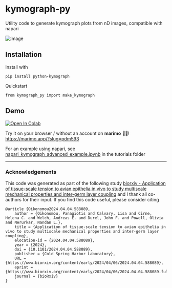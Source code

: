 # kymograph-py
Utility code to generate kymograph plots from nD images, compatible with napari


![image](https://github.com/user-attachments/assets/7a348ac5-dbbe-4ae6-9474-cddda83dc205)



## Installation

Install with

```
pip install python-kymograph
```

Quickstart

```
from kymograph_py import make_kymograph
```

## Demo

[![Open In Colab](https://colab.research.google.com/assets/colab-badge.svg)](https://colab.research.google.com/github/eigenP/kymograph-py/blob/main/tutorials/colab_test_kymograph_py.ipynb)

Try it on your browser / without an account on **marimo** 🍃🌊! https://marimo.app/?slug=pdm593

For an example using napari, see [napari_kymograph_advanced_example.ipynb](https://github.com/eigenP/kymograph-py/blob/main/tutorials/napari_kymograph_advanced_example.ipynb) in the tutorials folder

---

### Acknowledgements

This code was generated as part of the following study [biorxiv - Application of tissue-scale tension to avian epithelia in vivo to study multiscale mechanical properties and inter-germ layer coupling](https://www.biorxiv.org/content/10.1101/2024.04.04.588089v1) and I thank all co-authors for their input. If you find this code useful, please consider citing

```
@article {Oikonomou2024.04.04.588089,
	author = {Oikonomou, Panagiotis and Calvary, Lisa and Cirne, Helena C. and Welch, Andreas E. and Durel, John F. and Powell, Olivia and Nerurkar, Nandan L.},
	title = {Application of tissue-scale tension to avian epithelia in vivo to study multiscale mechanical properties and inter-germ layer coupling},
	elocation-id = {2024.04.04.588089},
	year = {2024},
	doi = {10.1101/2024.04.04.588089},
	publisher = {Cold Spring Harbor Laboratory},
	URL = {https://www.biorxiv.org/content/early/2024/04/06/2024.04.04.588089},
	eprint = {https://www.biorxiv.org/content/early/2024/04/06/2024.04.04.588089.full.pdf},
	journal = {bioRxiv}
}
```
